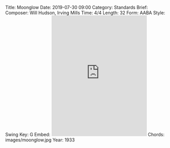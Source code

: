 Title: Moonglow
Date: 2019-07-30 09:00
Category: Standards
Brief:
Composer: Will Hudson, Irving Mills
Time: 4/4
Length: 32
Form: AABA
Style: Swing
Key: G
Embed: <iframe src="https://open.spotify.com/embed/user/thatdavidmiller/playlist/1spgy7uFbIW0RehSWwTmd0" width="300" height="380" frameborder="0" allowtransparency="true" allow="encrypted-media"></iframe>
Chords: images/moonglow.jpg
Year: 1933
